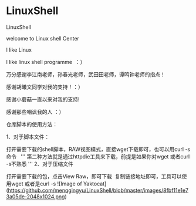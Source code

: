 # LinuxShell


LinuxShell


welcome to Linux shell Center

I like Linux

I like linux shell programme  ：）


万分感谢李江南老师，孙春光老师，武田田老师，谭鸣钟老师的指点！

感谢胡曦文同学对我的支持！：）

感谢小蘑菇一直以来对我的支持!

感谢那些嘲讽我的人 ：）


仓库脚本的使用方法：

1、对于脚本文件：

打开需要下载的shell脚本，RAW视图模式，直接wget下载即可，也可以用curl -s 命令  
'''
第二种方法就是通过httpdie工具来下载，前提是如果你对wget 或者curl -s不熟悉
'''
2、对于压缩文件

打开需要下载的包，点击View Raw，即可下载  复制链接地址即可，工具可以使用wget 或者是curl -s
![Image of Yaktocat] (https://github.com/menqgingyu/LinuxShell/blob/master/images/8fbf11e1e73a05de-2048x1024.png)